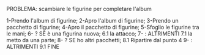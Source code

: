 PROBLEMA: scambiare le figurine per completare l'album

1-Prendo l'album di figurine;
2-Apro l'album di figurine;
3-Prendo un pacchetto di figurine;
4-Apro il pacchetto di figurine;
5-Sfoglio le figurine tra le mani;
6- ? SE è una figurina nuova;
    6.1 la attacco;
7- : ALTRIMENTI 
    7.1 la metto da una parte;
8- ? SE ho altri pacchetti; 
    8.1 Ripartire dal punto 4
9- : ALTRIMENTI 
    9.1 FINE 

 